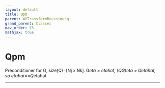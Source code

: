 ```yaml
---
layout: default
title: Qpm
parent: WVTransformBoussinesq
grand_parent: Classes
nav_order: 25
mathjax: true
---
```


#  Qpm

Preconditioner for G, size(Q)=[Nj x Nk]. G*eta = etahat, (QG)*eta = Q*etahat, so etabar==Q*etahat.


---


